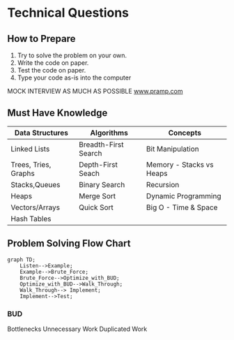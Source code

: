 # Technical Questions

## How to Prepare

1. Try to solve the problem on your own.
2. Write the code on paper.
3. Test the code on paper.
4. Type your code as-is into the computer

MOCK INTERVIEW AS MUCH AS POSSIBLE
www.pramp.com

## Must Have Knowledge

| Data Structures      | Algorithms           | Concepts                 |
| -------------------- | -------------------- | ------------------------ |
| Linked Lists         | Breadth-First Search | Bit Manipulation         |
| Trees, Tries, Graphs | Depth-First Seach    | Memory - Stacks vs Heaps |
| Stacks,Queues        | Binary Search        | Recursion                |
| Heaps                | Merge Sort           | Dynamic Programming      |
| Vectors/Arrays       | Quick Sort           | Big O - Time & Space     |
| Hash Tables          |                      |                          |

## Problem Solving Flow Chart

```mermaid
graph TD;
    Listen-->Example;
    Example-->Brute_Force;
    Brute_Force-->Optimize_with_BUD;
    Optimize_with_BUD-->Walk_Through;
    Walk_Through--> Implement;
    Implement-->Test;
```

### BUD

Bottlenecks
Unnecessary Work
Duplicated Work
